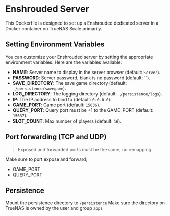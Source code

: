 # Enshrouded Server

This Dockerfile is designed to set up a Enshrouded dedicated server in a Docker container on TrueNAS Scale primarily.

## Setting Environment Variables

You can customize your Enshrouded server by setting the appropriate environment variables. Here are the variables available:

- **NAME**: Server name to display in the server browser (default: `Server`).
- **PASSWORD**: Server password, blank is no password (default: ``).
- **SAVE_DIRECTORY**: The save game directory (default: `./persistence/savegame`).
- **LOG_DIRECTORY**: The logging directory (default: `./persistence/logs`).
- **IP**: The IP address to bind to (default: `0.0.0.0`).
- **GAME_PORT**: Game port (default: `15636`).
- **QUERY_PORT**: Query port must be +1 to the GAME_PORT (default: `15637`).
- **SLOT_COUNT**: Max number of players (default: `16`).

## Port forwarding (TCP and UDP)

> Exposed and forwarded ports must be the same, no remapping.

Make sure to port expose and forward;
- GAME_PORT
- QUERY_PORT

## Persistence

Mount the persistence directory to `/persistence`
Make sure the directory on TrueNAS is owned by the user and group `apps`
